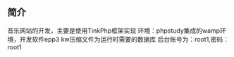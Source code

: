 ﻿## 简介
音乐网站的开发，主要是使用TinkPhp框架实现
环境：phpstudy集成的wamp环境，开发软件epp3
kw压缩文件为运行时需要的数据库
后台账号为：root1,密码：root1
